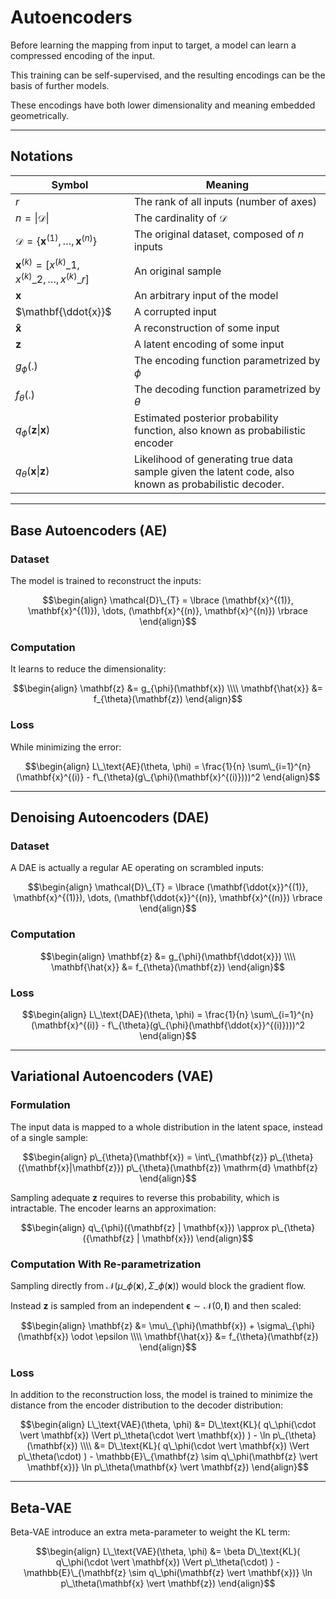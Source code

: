 # Autoencoders

Before learning the mapping from input to target, a model can learn a compressed encoding of the input.

This training can be self-supervised, and the resulting encodings can be the basis of further models.

These encodings have both lower dimensionality and meaning embedded geometrically.

---

## Notations

| Symbol                                                                    | Meaning                                                                           |
| ------------------------------------------------------------------------- | --------------------------------------------------------------------------------- |
| $r$                                                                       | The rank of all inputs (number of axes)                                           |
| $n = \vert \mathcal{D} \vert$                                             | The cardinality of $\mathcal{D}$                                                  |
| $\mathcal{D} = \lbrace \mathbf{x}^{(1)}, \dots, \mathbf{x}^{(n)} \rbrace$ | The original dataset, composed of $n$ inputs                                      |
| $\mathbf{x}^{(k)} = [x^{(k)}\_1, x^{(k)}\_2, \dots, x^{(k)}\_{r}]$        | An original sample                                                                |
| $\mathbf{x}$                                                              | An arbitrary input of the model                                                   |
| $\mathbf{\ddot{x}}$                                                       | A corrupted input                                                                 |
| $\mathbf{\hat{x}}$                                                        | A reconstruction of some input                                                    |
| $\mathbf{z}$                                                              | A latent encoding of some input                                                   |
| $g_{\phi}(.)$                                                             | The encoding function parametrized by $\phi$                                      |
| $f_{\theta}(.)$                                                           | The decoding function parametrized by $\theta$                                    |
| $q_{\phi}(\mathbf{z} \vert \mathbf{x})$                                   | Estimated posterior probability function, also known as probabilistic encoder     |
| $q_{\theta}(\mathbf{x} \vert \mathbf{z})$                                 | Likelihood of generating true data sample given the latent code, also known as probabilistic decoder. |

---

## Base Autoencoders (AE)

### Dataset

The model is trained to reconstruct the inputs:

$$\begin{align}
\mathcal{D}\_{T} = \lbrace (\mathbf{x}^{(1)}, \mathbf{x}^{(1)}), \dots, (\mathbf{x}^{(n)}, \mathbf{x}^{(n)}) \rbrace
\end{align}$$

### Computation

It learns to reduce the dimensionality:

$$\begin{align}
\mathbf{z} &= g_{\phi}(\mathbf{x}) \\\\
\mathbf{\hat{x}} &= f_{\theta}(\mathbf{z})
\end{align}$$

### Loss

While minimizing the error:

$$\begin{align}
L\_\text{AE}(\theta, \phi) = \frac{1}{n} \sum\_{i=1}^{n} (\mathbf{x}^{(i)} - f\_{\theta}(g\_{\phi}(\mathbf{x}^{(i)})))^2
\end{align}$$

---

## Denoising Autoencoders (DAE)

### Dataset

A DAE is actually a regular AE operating on scrambled inputs:

$$\begin{align}
\mathcal{D}\_{T} = \lbrace (\mathbf{\ddot{x}}^{(1)}, \mathbf{x}^{(1)}), \dots, (\mathbf{\ddot{x}}^{(n)}, \mathbf{x}^{(n)}) \rbrace
\end{align}$$

### Computation

$$\begin{align}
\mathbf{z} &= g_{\phi}(\mathbf{\ddot{x}}) \\\\
\mathbf{\hat{x}} &= f_{\theta}(\mathbf{z})
\end{align}$$

### Loss

$$\begin{align}
L\_\text{DAE}(\theta, \phi) = \frac{1}{n} \sum\_{i=1}^{n} (\mathbf{x}^{(i)} - f\_{\theta}(g\_{\phi}(\mathbf{\ddot{x}}^{(i)})))^2
\end{align}$$

---

## Variational Autoencoders (VAE)

### Formulation

The input data is mapped to a whole distribution in the latent space, instead of a single sample:

$$\begin{align}
p\_{\theta}(\mathbf{x}) = \int\_{\mathbf{z}} p\_{\theta}({\mathbf{x}|\mathbf{z}}) p\_{\theta}(\mathbf{z}) \mathrm{d} \mathbf{z}
\end{align}$$

Sampling adequate $\mathbf{z}$ requires to reverse this probability, which is intractable.
The encoder learns an approximation:

$$\begin{align}
q\_{\phi}({\mathbf{z} | \mathbf{x}}) \approx p\_{\theta}({\mathbf{z} | \mathbf{x}})
\end{align}$$

### Computation With Re-parametrization

Sampling directly from ${\mathcal{N}}(\mu\_{\phi}(\mathbf{x}),\Sigma\_{\phi}(\mathbf{x}))$ would block the gradient flow.

Instead $\mathbf{z}$ is sampled from an independent $\mathbf{\epsilon} \sim \mathcal{N}(0, \mathbf{I})$ and then scaled:

$$\begin{align}
\mathbf{z} &= \mu\_{\phi}(\mathbf{x}) + \sigma\_{\phi}(\mathbf{x}) \odot \epsilon \\\\
\mathbf{\hat{x}} &= f_{\theta}(\mathbf{z})
\end{align}$$

### Loss

In addition to the reconstruction loss, the model is trained to minimize the distance from the encoder distribution to the decoder distribution:

$$\begin{align}
L\_\text{VAE}(\theta, \phi) &= D\_\text{KL}( q\_\phi(\cdot \vert \mathbf{x}) \Vert p\_\theta(\cdot \vert \mathbf{x}) ) - \ln p\_{\theta}(\mathbf{x}) \\\\
                            &= D\_\text{KL}( q\_\phi(\cdot \vert \mathbf{x}) \Vert p\_\theta(\cdot) ) - \mathbb{E}\_{\mathbf{z} \sim q\_\phi(\mathbf{z} \vert \mathbf{x})} \ln p\_\theta(\mathbf{x} \vert \mathbf{z})
\end{align}$$

---

## Beta-VAE

Beta-VAE introduce an extra meta-parameter to weight the KL term:

$$\begin{align}
L\_\text{VAE}(\theta, \phi) &= \beta D\_\text{KL}( q\_\phi(\cdot \vert \mathbf{x}) \Vert p\_\theta(\cdot) ) - \mathbb{E}\_{\mathbf{z} \sim q\_\phi(\mathbf{z} \vert \mathbf{x})} \ln p\_\theta(\mathbf{x} \vert \mathbf{z})
\end{align}$$
